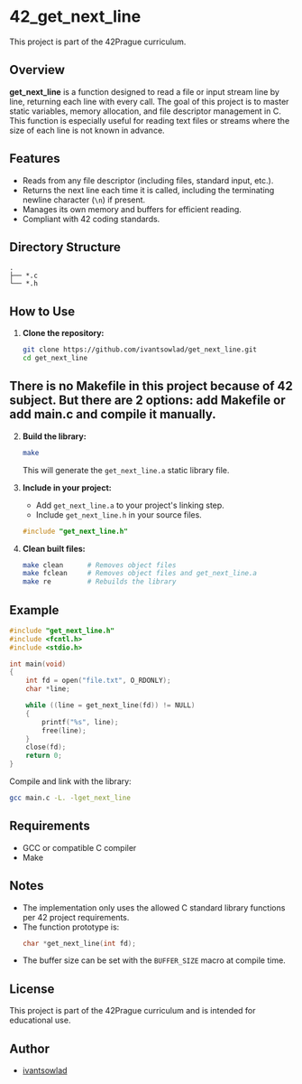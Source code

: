 # 42_get_next_line

This project is part of the 42Prague curriculum.

## Overview

**get_next_line** is a function designed to read a file or input stream line by line, returning each line with every call. The goal of this project is to master static variables, memory allocation, and file descriptor management in C. This function is especially useful for reading text files or streams where the size of each line is not known in advance.

## Features

- Reads from any file descriptor (including files, standard input, etc.).
- Returns the next line each time it is called, including the terminating newline character (`\n`) if present.
- Manages its own memory and buffers for efficient reading.
- Compliant with 42 coding standards.

## Directory Structure

```
.
├── *.c
└── *.h
```

## How to Use

1. **Clone the repository:**
    ```bash
    git clone https://github.com/ivantsowlad/get_next_line.git
    cd get_next_line
    ```

## There is no Makefile in this project because of 42 subject. But there are 2 options: add Makefile or add main.c and compile it manually.

2. **Build the library:**
    ```bash
    make
    ```
   This will generate the `get_next_line.a` static library file.

4. **Include in your project:**
   - Add `get_next_line.a` to your project's linking step.
   - Include `get_next_line.h` in your source files.

    ```c
    #include "get_next_line.h"
    ```

5. **Clean built files:**
    ```bash
    make clean      # Removes object files
    make fclean     # Removes object files and get_next_line.a
    make re         # Rebuilds the library
    ```

## Example

```c
#include "get_next_line.h"
#include <fcntl.h>
#include <stdio.h>

int main(void)
{
    int fd = open("file.txt", O_RDONLY);
    char *line;

    while ((line = get_next_line(fd)) != NULL)
    {
        printf("%s", line);
        free(line);
    }
    close(fd);
    return 0;
}
```

Compile and link with the library:
```bash
gcc main.c -L. -lget_next_line
```

## Requirements

- GCC or compatible C compiler
- Make

## Notes

- The implementation only uses the allowed C standard library functions per 42 project requirements.
- The function prototype is:
    ```c
    char *get_next_line(int fd);
    ```
- The buffer size can be set with the `BUFFER_SIZE` macro at compile time.

## License

This project is part of the 42Prague curriculum and is intended for educational use.

## Author

- [ivantsowlad](https://github.com/ivantsowlad)
